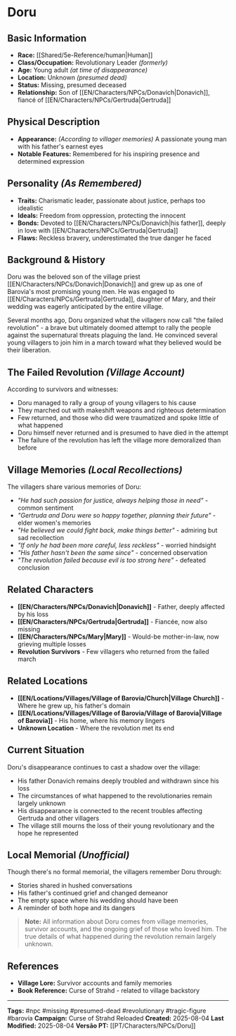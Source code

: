 # Doru

## Basic Information
- **Race:** [[Shared/5e-Reference/human|Human]]
- **Class/Occupation:** Revolutionary Leader *(formerly)*
- **Age:** Young adult *(at time of disappearance)*
- **Location:** Unknown *(presumed dead)*
- **Status:** Missing, presumed deceased
- **Relationship:** Son of [[EN/Characters/NPCs/Donavich|Donavich]], fiancé of [[EN/Characters/NPCs/Gertruda|Gertruda]]

## Physical Description
- **Appearance:** *(According to villager memories)* A passionate young man with his father's earnest eyes
- **Notable Features:** Remembered for his inspiring presence and determined expression

## Personality *(As Remembered)*
- **Traits:** Charismatic leader, passionate about justice, perhaps too idealistic
- **Ideals:** Freedom from oppression, protecting the innocent
- **Bonds:** Devoted to [[EN/Characters/NPCs/Donavich|his father]], deeply in love with [[EN/Characters/NPCs/Gertruda|Gertruda]]
- **Flaws:** Reckless bravery, underestimated the true danger he faced

## Background & History
Doru was the beloved son of the village priest [[EN/Characters/NPCs/Donavich|Donavich]] and grew up as one of Barovia's most promising young men. He was engaged to [[EN/Characters/NPCs/Gertruda|Gertruda]], daughter of Mary, and their wedding was eagerly anticipated by the entire village.

Several months ago, Doru organized what the villagers now call "the failed revolution" - a brave but ultimately doomed attempt to rally the people against the supernatural threats plaguing the land. He convinced several young villagers to join him in a march toward what they believed would be their liberation.

## The Failed Revolution *(Village Account)*
According to survivors and witnesses:
- Doru managed to rally a group of young villagers to his cause
- They marched out with makeshift weapons and righteous determination
- Few returned, and those who did were traumatized and spoke little of what happened
- Doru himself never returned and is presumed to have died in the attempt
- The failure of the revolution has left the village more demoralized than before

## Village Memories *(Local Recollections)*
The villagers share various memories of Doru:

- *"He had such passion for justice, always helping those in need"* - common sentiment
- *"Gertruda and Doru were so happy together, planning their future"* - elder women's memories
- *"He believed we could fight back, make things better"* - admiring but sad recollection
- *"If only he had been more careful, less reckless"* - worried hindsight
- *"His father hasn't been the same since"* - concerned observation
- *"The revolution failed because evil is too strong here"* - defeated conclusion

## Related Characters
- **[[EN/Characters/NPCs/Donavich|Donavich]]** - Father, deeply affected by his loss
- **[[EN/Characters/NPCs/Gertruda|Gertruda]]** - Fiancée, now also missing
- **[[EN/Characters/NPCs/Mary|Mary]]** - Would-be mother-in-law, now grieving multiple losses
- **Revolution Survivors** - Few villagers who returned from the failed march

## Related Locations
- **[[EN/Locations/Villages/Village of Barovia/Church|Village Church]]** - Where he grew up, his father's domain
- **[[EN/Locations/Villages/Village of Barovia/Village of Barovia|Village of Barovia]]** - His home, where his memory lingers
- **Unknown Location** - Where the revolution met its end

## Current Situation
Doru's disappearance continues to cast a shadow over the village:
- His father Donavich remains deeply troubled and withdrawn since his loss
- The circumstances of what happened to the revolutionaries remain largely unknown
- His disappearance is connected to the recent troubles affecting Gertruda and other villagers
- The village still mourns the loss of their young revolutionary and the hope he represented

## Local Memorial *(Unofficial)*
Though there's no formal memorial, the villagers remember Doru through:
- Stories shared in hushed conversations
- His father's continued grief and changed demeanor
- The empty space where his wedding should have been
- A reminder of both hope and its dangers

> **Note:** All information about Doru comes from village memories, survivor accounts, and the ongoing grief of those who loved him. The true details of what happened during the revolution remain largely unknown.

## References
- **Village Lore:** Survivor accounts and family memories
- **Book Reference:** Curse of Strahd - related to village backstory

---
**Tags:** #npc #missing #presumed-dead #revolutionary #tragic-figure #barovia
**Campaign:** Curse of Strahd Reloaded
**Created:** 2025-08-04
**Last Modified:** 2025-08-04
**Versão PT:** [[PT/Characters/NPCs/Doru]]